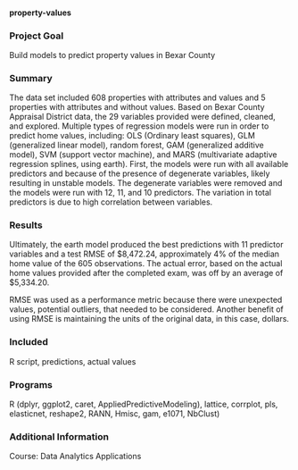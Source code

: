 #### property-values

### Project Goal
Build models to predict property values in Bexar County

### Summary
The data set included 608 properties with attributes and values and 5 properties with attributes and without values. Based on Bexar County Appraisal District data, the 29 variables provided were defined, cleaned, and explored. Multiple types of regression models were run in order to predict home values, including: OLS (Ordinary least squares), GLM (generalized linear model), random forest, GAM (generalized additive model), SVM (support vector machine), and MARS (multivariate adaptive regression splines, using earth). First, the models were run with all available predictors and because of the presence of degenerate variables, likely resulting in unstable models. The degenerate variables were removed and the models were run with 12, 11, and 10 predictors. The variation in total predictors is due to high correlation between variables.

### Results
Ultimately, the earth model produced the best predictions with 11 predictor variables and a test RMSE of $8,472.24, approximately 4% of the median home value of the 605 observations. The actual error, based on the actual home values provided after the completed exam, was off by an average of $5,334.20.

RMSE was used as a performance metric because there were unexpected values, potential outliers, that needed to be considered. Another benefit of using RMSE is maintaining the units of the original data, in this case, dollars.

### Included
R script, predictions, actual values

### Programs
R (dplyr, ggplot2, caret, AppliedPredictiveModeling), lattice, corrplot, pls, elasticnet, reshape2, RANN, Hmisc, gam, e1071, NbClust)

### Additional Information
Course: Data Analytics Applications
